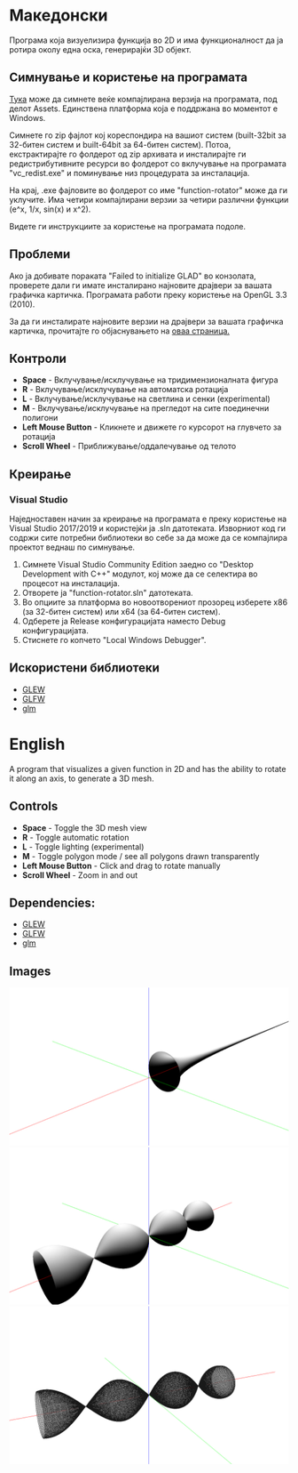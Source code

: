 # Македонски

Програма која визуелизира функција во 2D и има функционалност да ја ротира околу една оска, генерирајќи 3D објект.

## Симнување и користење на програмата

[Тука](https://github.com/limepixl/function-rotator/releases) може да симнете веќе компајлирана верзија на програмата, под делот Assets. Единствена платформа која е поддржана во моментот е Windows. 

Симнете го zip фајлот кој кореспондира на вашиот систем (built-32bit за 32-битен систем и built-64bit за 64-битен систем). 
Потоа, екстрактирајте го фолдерот од zip архивата и инсталирајте ги редистрибутивните ресурси во фолдерот со вклучување на програмата "vc_redist.exe" и поминување низ процедурата за инсталација.

На крај, .exe фајловите во фолдерот со име "function-rotator" може да ги уклучите. Има четири компајлирани верзии за четири различни функции (e^x, 1/x, sin(x) и x^2).

Видете ги инструкциите за користење на програмата подоле.

## Проблеми

Ако ја добивате пораката "Failed to initialize GLAD" во конзолата, проверете дали ги имате инсталирано најновите драјвери за вашата графичка картичка. Програмата работи преку користење на OpenGL 3.3 (2010).

За да ги инсталирате најновите верзии на драјвери за вашата графичка картичка, прочитајте го објаснувањето на [оваа страница.](https://www.howtogeek.com/135976/how-to-update-your-graphics-drivers-for-maximum-gaming-performance/)

## Контроли

- **Space** - Вклучување/исклучување на тридимензионалната фигура
- **R** - Вклучување/исклучување на автоматска ротација
- **L** - Вклучување/исклучување на светлина и сенки (experimental)
- **M** - Вклучување/исклучување на прегледот на сите поединечни полигони
- **Left Mouse Button** - Кликнете и движете го курсорот на глувчето за ротација
- **Scroll Wheel** - Приближување/оддалечување од телото

## Креирање

### Visual Studio

Наједноставен начин за креирање на програмата е преку користење на Visual Studio 2017/2019 и користејќи ја .sln датотеката. Изворниот код ги содржи сите потребни библиотеки во себе за да може да се компајлира проектот веднаш по симнување.

1) Симнете Visual Studio Community Edition заедно со "Desktop Development with C++" модулот, кој може да се селектира во процесот на инсталација.
2) Отворете ја "function-rotator.sln" датотеката.
3) Во опциите за платформа во новоотворениот прозорец изберете x86 (за 32-битен систем) или x64 (за 64-битен систем).
4) Одберете ја Release конфигурацијата наместо Debug конфигурацијата.
5) Стиснете го копчето "Local Windows Debugger".

## Искористени библиотеки

* [GLEW](https://github.com/nigels-com/glew)
* [GLFW](https://github.com/glfw/glfw)
* [glm](https://github.com/g-truc/glm)

# English

A program that visualizes a given function in 2D and has the ability to rotate it along an axis, to generate a 3D mesh.

## Controls

- **Space** - Toggle the 3D mesh view
- **R** - Toggle automatic rotation
- **L** - Toggle lighting (experimental)
- **M** - Toggle polygon mode / see all polygons drawn transparently
- **Left Mouse Button** - Click and drag to rotate manually
- **Scroll Wheel** - Zoom in and out

## Dependencies:

* [GLEW](https://github.com/nigels-com/glew)
* [GLFW](https://github.com/glfw/glfw)
* [glm](https://github.com/g-truc/glm)

## Images

![1](https://github.com/limepixl/function-rotator/blob/master/img/1.png)
![2](https://github.com/limepixl/function-rotator/blob/master/img/2.png)
![3](https://github.com/limepixl/function-rotator/blob/master/img/3.png)
